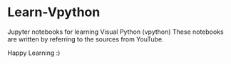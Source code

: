 # Learn-Vpython
Jupyter notebooks for learning Visual Python (vpython)
These notebooks are written by referring to the sources from YouTube.

Happy Learning :)
